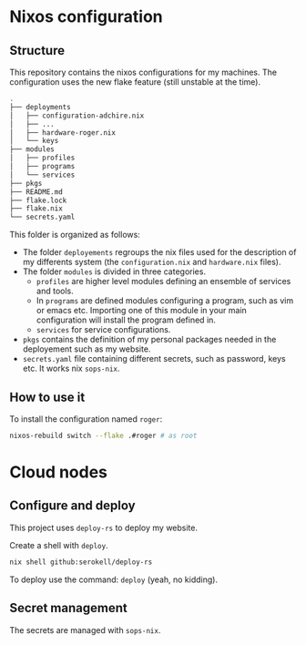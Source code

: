 # Nixos configuration

## Structure

This repository contains the nixos configurations for my machines.
The configuration uses the new flake feature (still unstable at the time).

```bash
.
├── deployments
│   ├── configuration-adchire.nix
│   ├── ...
│   ├── hardware-roger.nix
│   └── keys
├── modules
│   ├── profiles
│   ├── programs
│   └── services
├── pkgs
├── README.md
├── flake.lock
├── flake.nix
└── secrets.yaml
```

This folder is organized as follows:
- The folder `deployements` regroups the nix files used for the description of my differents system (the `configuration.nix` and `hardware.nix` files).
- The folder `modules` is divided in three categories.
	- `profiles` are higher level modules defining an ensemble of services and tools.
	- In `programs` are defined modules configuring a program, such as vim or emacs etc. Importing one of this module in your main configuration will install the program defined in.
	- `services` for service configurations.
- `pkgs` contains the definition of my personal packages needed in the deployement such as my website.
- `secrets.yaml` file containing different secrets, such as password, keys etc. It works nix `sops-nix`.

## How to use it

To install the configuration named `roger`:

```bash
nixos-rebuild switch --flake .#roger # as root
```

# Cloud nodes

## Configure and deploy

This project uses `deploy-rs` to deploy my website.

Create a shell with `deploy`.
```bash
nix shell github:serokell/deploy-rs
```

To deploy use the command: `deploy` (yeah, no kidding).

## Secret management

The secrets are managed with `sops-nix`.
